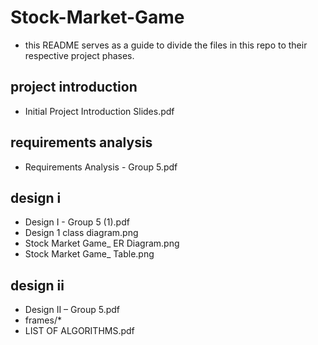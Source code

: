 # Stock-Market-Game
- this README serves as a guide to divide the files in this repo to their respective project phases.
## project introduction
- Initial Project Introduction Slides.pdf
## requirements analysis
- Requirements Analysis - Group 5.pdf
## design i
- Design I - Group 5 (1).pdf
- Design 1 class diagram.png
- Stock Market Game_ ER Diagram.png
- Stock Market Game_ Table.png
## design ii
- Design II – Group 5.pdf
- frames/*
- LIST OF ALGORITHMS.pdf
